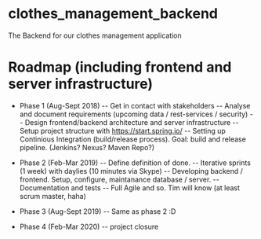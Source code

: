 # clothes_management_backend
The Backend for our clothes management application

# Roadmap (including frontend and server infrastructure)
- Phase 1 (Aug-Sept 2018)
-- Get in contact with stakeholders
-- Analyse and document requirements (upcoming data / rest-services / security)
-- Design frontend/backend architecture and server infrastructure
-- Setup project structure with https://start.spring.io/ 
-- Setting up Continious Integration (build/release process). Goal: build and release pipeline. (Jenkins? Nexus? Maven Repo?)

- Phase 2 (Feb-Mar 2019)
-- Define definition of done.
-- Iterative sprints (1 week) with daylies (10 minutes via Skype)
-- Developing backend / frontend. Setup, configure, maintanance database / server.
-- Documentation and tests
-- Full Agile and so. Tim will know (at least scrum master, haha)

- Phase 3 (Aug-Sept 2019)
-- Same as phase 2 :D

- Phase 4 (Feb-Mar 2020)
-- project closure